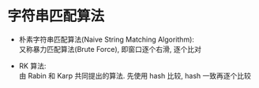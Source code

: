 # 字符串匹配算法

- 朴素字符串匹配算法(Naive String Matching Algorithm):  
又称暴力匹配算法(Brute Force), 即窗口逐个右滑, 逐个比对  

- RK 算法:  
由 Rabin 和 Karp 共同提出的算法. 先使用 hash 比较, hash 一致再逐个比较  
